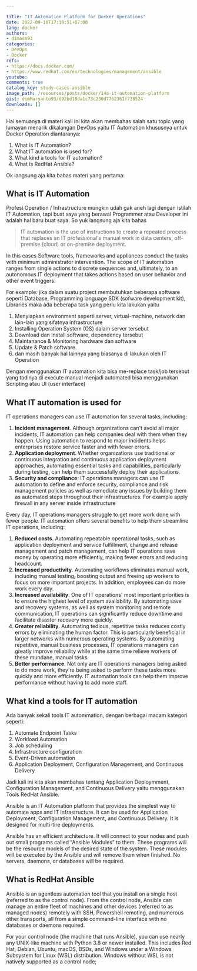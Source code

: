 ```yaml
---

title: "IT Automation Platform for Docker Operations"
date: 2022-09-10T17:18:51+07:00
lang: docker
authors:
- dimasm93
categories:
- DevOps
- Docker
refs: 
- https://docs.docker.com/
- https://www.redhat.com/en/technologies/management/ansible
youtube: 
comments: true
catalog_key: study-cases-ansible
image_path: /resources/posts/docker/14a-it-automation-platform
gist: dimMaryanto93/d92bd18da1c73c230d7762361f738524
downloads: []
---
```


Hai semuanya di materi kali ini kita akan membahas salah satu topic yang lumayan menarik dikalangan DevOps yaitu IT Automation khususnya untuk Docker Operation diantaranya:

1. What is IT Automation?
2. What IT automation is used for?
3. What kind a tools for IT automation?
4. What is RedHat Ansible?

Ok langsung aja kita bahas materi yang pertama:

<!--more-->

## What is IT Automation

Profesi Operation / Infrastructure mungkin udah gak aneh lagi dengan istilah IT Automation, tapi buat saya yang berawal Programmer atau Developer ini adalah hal baru buat saya. So yuk langsung aja kita bahas 

> IT automation is the use of instructions to create a repeated process that replaces an IT professional's manual work in data centers, off-premise (cloud) or on-premise deployment. 

In this cases Software tools, frameworks and appliances conduct the tasks with minimum administrator intervention. The scope of IT automation ranges from single actions to discrete sequences and, ultimately, to an autonomous IT deployment that takes actions based on user behavior and other event triggers. 

For example: jika dalam suatu project membutuhkan beberapa software seperti Database, Programming language SDK (sofware development kit), Libraries maka ada beberapa task yang perlu kita lakukan yaitu

1. Menyiapkan environment seperti server, virtual-machine, network dan lain-lain yang sifatnya infrastructure
2. Installing Operation System (OS) dalam server tersebut
3. Download dan Install software, dependency tersebut
4. Maintanance & Monitoring hardware dan software 
5. Update & Patch software.
6. dan masih banyak hal lainnya yang biasanya di lakukan oleh IT Operation

Dengan menggunakan IT automation kita bisa me-replace task/job tersebut yang tadinya di execute manual menjadi automated bisa menggunakan Scripting atau UI (user interface)

## What IT automation is used for

IT operations managers can use IT automation for several tasks, including:

1. **Incident management**. Although organizations can't avoid all major incidents, IT automation can help companies deal with them when they happen. Using automation to respond to major incidents helps enterprises restore service faster and with fewer errors.
2. **Application deployment**. Whether organizations use traditional or continuous integration and continuous application deployment approaches, automating essential tasks and capabilities, particularly during testing, can help them successfully deploy their applications.
3. **Security and compliance**: IT operations managers can use IT automation to define and enforce security, compliance and risk management policies as well as remediate any issues by building them as automated steps throughout their infrastructures. For example apply firewall in any server inside infrastructure

Every day, IT operations managers struggle to get more work done with fewer people. IT automation offers several benefits to help them streamline IT operations, including:

1. **Reduced costs**. Automating repeatable operational tasks, such as application deployment and service fulfillment, change and release management and patch management, can help IT operations save money by operating more efficiently, making fewer errors and reducing headcount.
2. **Increased productivity**. Automating workflows eliminates manual work, including manual testing, boosting output and freeing up workers to focus on more important projects. In addition, employees can do more work every day.
3. **Increased availability**. One of IT operations' most important priorities is to ensure the highest level of system availability. By automating save and recovery systems, as well as system monitoring and remote communication, IT operations can significantly reduce downtime and facilitate disaster recovery more quickly.
4. **Greater reliability**. Automating tedious, repetitive tasks reduces costly errors by eliminating the human factor. This is particularly beneficial in larger networks with numerous operating systems. By automating repetitive, manual business processes, IT operations managers can greatly improve reliability while at the same time relieve workers of these mundane, manual tasks.
5. **Better performance**. Not only are IT operations managers being asked to do more work, they're being asked to perform these tasks more quickly and more efficiently. IT automation tools can help them improve performance without having to add more staff.

## What kind a tools for IT automation

Ada banyak sekali tools IT autommation, dengan berbagai macam kategori seperti:

1. Automate Endpoint Tasks
2. Workload Automation
3. Job scheduling
4. Infrastructure configuration
5. Event-Driven automation
6. Application Deployment, Configuration Management, and Continuous Delivery

Jadi kali ini kita akan membahas tentang Application Deploymment, Configuration Management, and Continuous Delivery yaitu menggunakan Tools RedHat Ansible.

Ansible is an IT Automation platform that provides the simplest way to automate apps and IT infrastructure. It can be used for Application Deployment, Configuration Management, and Continuous Delivery. It is designed for multi-tire deployments. 

Ansible has an efficient architecture. It will connect to your nodes and push out small programs called “Ansible Modules” to them. These programs will be the resource models of the desired state of the system. These modules will be executed by the Ansible and will remove them when finished. No servers, daemons, or databases will be required.

## What is RedHat Ansible

Ansible is an agentless automation tool that you install on a single host (referred to as the control node). From the control node, Ansible can manage an entire fleet of machines and other devices (referred to as managed nodes) remotely with SSH, Powershell remoting, and numerous other transports, all from a simple command-line interface with no databases or daemons required.

For your control node (the machine that runs Ansible), you can use nearly any UNIX-like machine with Python 3.8 or newer installed. This includes Red Hat, Debian, Ubuntu, macOS, BSDs, and Windows under a Windows Subsystem for Linux (WSL) distribution. Windows without WSL is not natively supported as a control node;